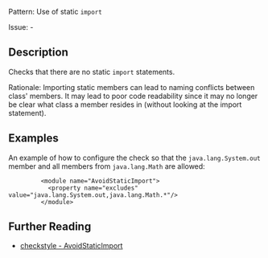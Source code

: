 Pattern: Use of static `import`

Issue: -

## Description

Checks that there are no static `import` statements. 

Rationale: Importing static members can lead to naming conflicts between class' members. It may lead to poor code readability since it may no longer be clear what class a member resides in (without looking at the import statement). 

## Examples

An example of how to configure the check so that the `java.lang.System.out` member and all members from `java.lang.Math` are allowed: 
    
    
             <module name="AvoidStaticImport">
               <property name="excludes" value="java.lang.System.out,java.lang.Math.*"/>
             </module>

## Further Reading

* [checkstyle - AvoidStaticImport](http://checkstyle.sourceforge.net/config_imports.html#AvoidStaticImport)
